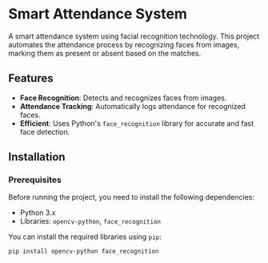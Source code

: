 # Smart Attendance System

A smart attendance system using facial recognition technology. This project automates the attendance process by recognizing faces from images, marking them as present or absent based on the matches.

## Features

- **Face Recognition**: Detects and recognizes faces from images.
- **Attendance Tracking**: Automatically logs attendance for recognized faces.
- **Efficient**: Uses Python's `face_recognition` library for accurate and fast face detection.

## Installation

### Prerequisites

Before running the project, you need to install the following dependencies:

- Python 3.x
- Libraries: `opencv-python`, `face_recognition`

You can install the required libraries using `pip`:

```bash
pip install opencv-python face_recognition
